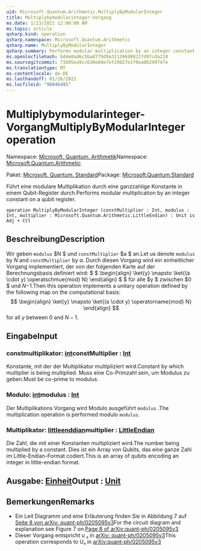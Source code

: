 ```yaml
---
uid: Microsoft.Quantum.Arithmetic.MultiplyByModularInteger
title: Multiplybymodularinteger-Vorgang
ms.date: 1/23/2021 12:00:00 AM
ms.topic: article
qsharp.kind: operation
qsharp.namespace: Microsoft.Quantum.Arithmetic
qsharp.name: MultiplyByModularInteger
qsharp.summary: Performs modular multiplication by an integer constant on a qubit register.
ms.openlocfilehash: bd4e0ad6c5bad779d9a31139690021fd9fcda210
ms.sourcegitcommit: 71605ea9cc630e84e7ef29027e1f0ea06299747e
ms.translationtype: MT
ms.contentlocale: de-DE
ms.lasthandoff: 01/26/2021
ms.locfileid: "98846495"
---
```

# <a name="multiplybymodularinteger-operation"></a><span data-ttu-id="57722-102">Multiplybymodularinteger-Vorgang</span><span class="sxs-lookup"><span data-stu-id="57722-102">MultiplyByModularInteger operation</span></span>

<span data-ttu-id="57722-103">Namespace: [Microsoft. Quantum. Arithmetik](xref:Microsoft.Quantum.Arithmetic)</span><span class="sxs-lookup"><span data-stu-id="57722-103">Namespace: [Microsoft.Quantum.Arithmetic](xref:Microsoft.Quantum.Arithmetic)</span></span>

<span data-ttu-id="57722-104">Paket: [Microsoft. Quantum. Standard](https://nuget.org/packages/Microsoft.Quantum.Standard)</span><span class="sxs-lookup"><span data-stu-id="57722-104">Package: [Microsoft.Quantum.Standard](https://nuget.org/packages/Microsoft.Quantum.Standard)</span></span>


<span data-ttu-id="57722-105">Führt eine modulare Multiplikation durch eine ganzzahlige Konstante in einem Qubit-Register durch.</span><span class="sxs-lookup"><span data-stu-id="57722-105">Performs modular multiplication by an integer constant on a qubit register.</span></span>

```qsharp
operation MultiplyByModularInteger (constMultiplier : Int, modulus : Int, multiplier : Microsoft.Quantum.Arithmetic.LittleEndian) : Unit is Adj + Ctl
```


## <a name="description"></a><span data-ttu-id="57722-106">Beschreibung</span><span class="sxs-lookup"><span data-stu-id="57722-106">Description</span></span>

<span data-ttu-id="57722-107">Wir geben `modulus` $N $ und `constMultiplier` $a $ an.</span><span class="sxs-lookup"><span data-stu-id="57722-107">Let us denote `modulus` by $N$ and `constMultiplier` by $a$.</span></span>
<span data-ttu-id="57722-108">Durch diesen Vorgang wird ein einheitlicher Vorgang implementiert, der von der folgenden Karte auf der Berechnungsbasis definiert wird: $ $ \begin{align} \ket{y} \mapsto \ket{(a \cdot y) \operatschmue{mod} N} \end{align} $ $ für alle $y $ zwischen $0 $ und $N-$1.</span><span class="sxs-lookup"><span data-stu-id="57722-108">Then this operation implements a unitary operation defined by the following map on the computational basis: $$ \begin{align} \ket{y} \mapsto \ket{(a \cdot y) \operatorname{mod} N} \end{align} $$ for all $y$ between $0$ and $N - 1$.</span></span>

## <a name="input"></a><span data-ttu-id="57722-109">Eingabe</span><span class="sxs-lookup"><span data-stu-id="57722-109">Input</span></span>

### <a name="constmultiplier--int"></a><span data-ttu-id="57722-110">constmultiplikator: [int](xref:microsoft.quantum.lang-ref.int)</span><span class="sxs-lookup"><span data-stu-id="57722-110">constMultiplier : [Int](xref:microsoft.quantum.lang-ref.int)</span></span>

<span data-ttu-id="57722-111">Konstante, mit der der Multiplikator multipliziert wird.</span><span class="sxs-lookup"><span data-stu-id="57722-111">Constant by which multiplier is being multiplied.</span></span> <span data-ttu-id="57722-112">Muss eine Co-Primzahl sein, um Modulus zu geben.</span><span class="sxs-lookup"><span data-stu-id="57722-112">Must be co-prime to modulus.</span></span>


### <a name="modulus--int"></a><span data-ttu-id="57722-113">Modulo: [int](xref:microsoft.quantum.lang-ref.int)</span><span class="sxs-lookup"><span data-stu-id="57722-113">modulus : [Int](xref:microsoft.quantum.lang-ref.int)</span></span>

<span data-ttu-id="57722-114">Der Multiplikations Vorgang wird Modulo ausgeführt `modulus` .</span><span class="sxs-lookup"><span data-stu-id="57722-114">The multiplication operation is performed modulo `modulus`.</span></span>


### <a name="multiplier--littleendian"></a><span data-ttu-id="57722-115">Multiplikator: [littleenddian](xref:Microsoft.Quantum.Arithmetic.LittleEndian)</span><span class="sxs-lookup"><span data-stu-id="57722-115">multiplier : [LittleEndian](xref:Microsoft.Quantum.Arithmetic.LittleEndian)</span></span>

<span data-ttu-id="57722-116">Die Zahl, die mit einer Konstanten multipliziert wird.</span><span class="sxs-lookup"><span data-stu-id="57722-116">The number being multiplied by a constant.</span></span>
<span data-ttu-id="57722-117">Dies ist ein Array von Qubits, das eine ganze Zahl im Little-Endian-Format codiert.</span><span class="sxs-lookup"><span data-stu-id="57722-117">This is an array of qubits encoding an integer in little-endian format.</span></span>



## <a name="output--unit"></a><span data-ttu-id="57722-118">Ausgabe: [Einheit](xref:microsoft.quantum.lang-ref.unit)</span><span class="sxs-lookup"><span data-stu-id="57722-118">Output : [Unit](xref:microsoft.quantum.lang-ref.unit)</span></span>



## <a name="remarks"></a><span data-ttu-id="57722-119">Bemerkungen</span><span class="sxs-lookup"><span data-stu-id="57722-119">Remarks</span></span>

- <span data-ttu-id="57722-120">Ein Leit Diagramm und eine Erläuterung finden Sie in Abbildung 7 auf [Seite 8 von arXiv: quant-ph/0205095v3](https://arxiv.org/pdf/quant-ph/0205095v3.pdf#page=8)</span><span class="sxs-lookup"><span data-stu-id="57722-120">For the circuit diagram and explanation see Figure 7 on [Page 8 of arXiv:quant-ph/0205095v3](https://arxiv.org/pdf/quant-ph/0205095v3.pdf#page=8)</span></span>
- <span data-ttu-id="57722-121">Dieser Vorgang entspricht u ₐ in [arXiv: quant-ph/0205095v3](https://arxiv.org/pdf/quant-ph/0205095v3.pdf)</span><span class="sxs-lookup"><span data-stu-id="57722-121">This operation corresponds to Uₐ in [arXiv:quant-ph/0205095v3](https://arxiv.org/pdf/quant-ph/0205095v3.pdf)</span></span>